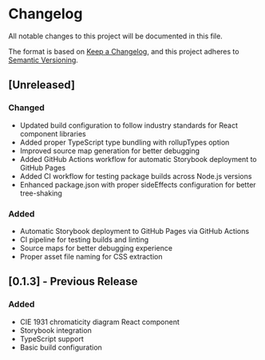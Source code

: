 # Changelog

All notable changes to this project will be documented in this file.

The format is based on [Keep a Changelog](https://keepachangelog.com/en/1.0.0/),
and this project adheres to [Semantic Versioning](https://semver.org/spec/v2.0.0.html).

## [Unreleased]

### Changed
- Updated build configuration to follow industry standards for React component libraries
- Added proper TypeScript type bundling with rollupTypes option
- Improved source map generation for better debugging
- Added GitHub Actions workflow for automatic Storybook deployment to GitHub Pages
- Added CI workflow for testing package builds across Node.js versions
- Enhanced package.json with proper sideEffects configuration for better tree-shaking

### Added
- Automatic Storybook deployment to GitHub Pages via GitHub Actions
- CI pipeline for testing builds and linting
- Source maps for better debugging experience
- Proper asset file naming for CSS extraction

## [0.1.3] - Previous Release

### Added
- CIE 1931 chromaticity diagram React component
- Storybook integration
- TypeScript support
- Basic build configuration 